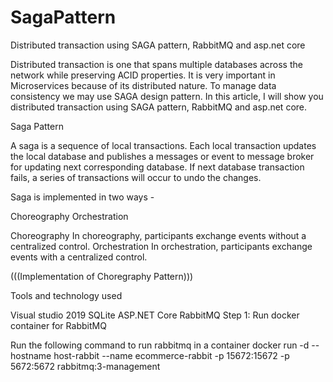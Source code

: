 # SagaPattern
Distributed transaction using SAGA pattern, RabbitMQ and asp.net core

Distributed transaction is one that spans multiple databases across the network while preserving ACID properties.
 It is very important in Microservices because of its distributed nature. To manage data consistency we may use SAGA design pattern.
 In this article, I will show you distributed transaction using SAGA pattern, RabbitMQ and asp.net core.

Saga Pattern

A saga is a sequence of local transactions. Each local transaction updates the local database and publishes a messages or event to message broker for updating next corresponding database.
 If next database transaction fails, a series of transactions will occur to undo the changes.

Saga is implemented in two ways -

Choreography
Orchestration

Choreography In choreography, participants exchange events without a centralized control.
Orchestration In orchestration, participants exchange events with a centralized control.

(((Implementation of Choregraphy Pattern)))

Tools and technology used

Visual studio 2019
SQLite
ASP.NET Core
RabbitMQ
Step 1: Run docker container for RabbitMQ

Run the following command to run rabbitmq in a container
docker run -d --hostname host-rabbit --name ecommerce-rabbit -p 15672:15672 -p 5672:5672 rabbitmq:3-management
